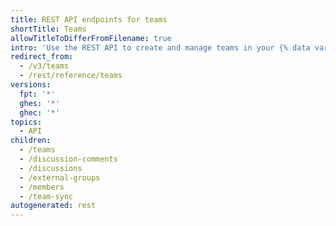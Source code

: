 ```yaml
---
title: REST API endpoints for teams
shortTitle: Teams
allowTitleToDifferFromFilename: true
intro: 'Use the REST API to create and manage teams in your {% data variables.product.github %} organization.'
redirect_from:
  - /v3/teams
  - /rest/reference/teams
versions:
  fpt: '*'
  ghes: '*'
  ghec: '*'
topics:
  - API
children:
  - /teams
  - /discussion-comments
  - /discussions
  - /external-groups
  - /members
  - /team-sync
autogenerated: rest
---
```




<!-- Content after this section is automatically generated -->
